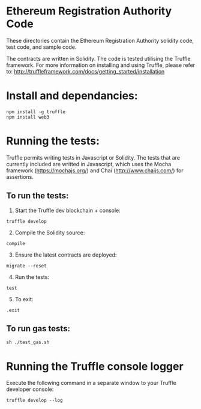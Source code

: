 # Ethereum Registration Authority Code

These directories contain the Ethereum Registration Authority
solidity code, test code, and sample code.

The contracts are written in Solidity. The code is tested utilising the Truffle
framework. For more information on installing and using Truffle, please
refer to: http://truffleframework.com/docs/getting_started/installation

# Install and dependancies:

```
npm install -g truffle
npm install web3
```

# Running the tests:

Truffle permits writing tests in Javascript or Solidity. The tests that
are currently included are writted in Javascript, which uses the
Mocha framework (https://mochajs.org/) and
Chai (http://www.chaijs.com/) for assertions.

## To run the tests:

1. Start the Truffle dev blockchain + console:

```
truffle develop
```

2. Compile the Solidity source:

```
compile
```

3. Ensure the latest contracts are deployed:

```
migrate --reset
```

4. Run the tests:

```
test
```

5. To exit:

```
.exit
```

## To run gas tests:

```
sh ./test_gas.sh

```

# Running the Truffle console logger

Execute the following command in a separate window to your Truffle developer console:

```
truffle develop --log
```
